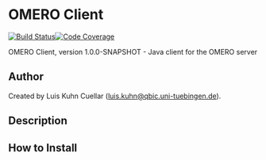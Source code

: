 # OMERO Client

[![Build Status](https://travis-ci.com/qbicsoftware/omero-client-portlet.svg?branch=development)](https://travis-ci.com/qbicsoftware/omero-client-portlet)[![Code Coverage]( https://codecov.io/gh/qbicsoftware/omero-client-portlet/branch/development/graph/badge.svg)](https://codecov.io/gh/qbicsoftware/omero-client-portlet)

OMERO Client, version 1.0.0-SNAPSHOT - Java client for the OMERO server

## Author
Created by Luis Kuhn Cuellar (luis.kuhn@qbic.uni-tuebingen.de).

## Description

## How to Install
